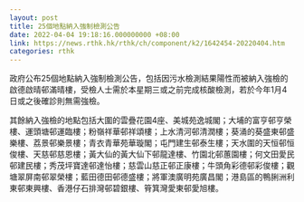 ```yaml
---
layout: post
title: 25個地點納入強制檢測公告
date: 2022-04-04 19:18:16.000000000 +08:00
link: https://news.rthk.hk/rthk/ch/component/k2/1642454-20220404.htm
categories: rthk
---
```


政府公布25個地點納入強制檢測公告，包括因污水檢測結果陽性而被納入強檢的啟德啟晴邨滿晴樓，受檢人士需於本星期三或之前完成核酸檢測，若於今年1月4日或之後確診則無需強檢。

其餘納入強檢的地點包括大圍的雲疊花園4座、美城苑逸城閣；大埔的富亨邨亨榮樓、運頭塘邨運臨樓；粉嶺祥華邨祥頌樓；上水清河邨清潤樓；葵涌的葵盛東邨盛樂樓、荔景邨樂景樓；青衣青華苑華璇閣；屯門建生邨泰生樓；天水圍的天恒邨恒俊樓、天慈邨慈恩樓；黃大仙的黃大仙下邨龍達樓、竹園北邨蕙園樓；何文田愛民邨建民樓；秀茂坪寶達邨達怡樓；慈雲山慈正邨正康樓；牛頭角彩德邨彩俊樓；觀塘翠屏南邨翠榮樓；藍田德田邨德盛樓；將軍澳廣明苑廣昌閣；港島區的鴨脷洲利東邨東興樓、香港仔石排灣邨碧銀樓、筲箕灣愛東邨愛旭樓。
